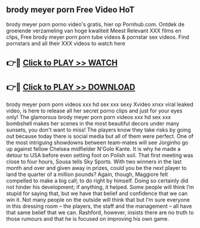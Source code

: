 ## brody meyer porn Free Video HoT 

brody meyer porn porno video's gratis, hier op Pornhub.com. Ontdek de groeiende verzameling van hoge kwaliteit Meest Relevant XXX films en clips,
Free brody meyer porn porn tube videos & pornstar sex videos. Find pornstars and all their XXX videos to watch here


## 👉🔴 [Click to PLAY >> WATCH](http://us.freeplayer.one?title=brody_meyer_porn&ref=16D)

## 👉🔴 [Click to PLAY >> DOWNLOAD](http://us.freeplayer.one?title=brody_meyer_porn&ref=16D)


brody meyer porn porn videos xxx hd sex xxx sexy Xvideo xnxx viral leaked video, is here to release all her secret porno clips and just for your eyes only! The glamorous brody meyer porn porn videos xxx hd sex xxx bombshell makes her scenes in the most beautiful decors under many sunsets, you don't want to miss! The players know they take risks by going out because today there is social media but all of them were perfect. One of the most intriguing showdowns between team-mates will see Jorginho go up against fellow Chelsea midfielder N'Golo Kante. It is why he made a detour to USA before even setting foot on Polish soil. That first meeting was close to four hours, Sousa tells Sky Sports. With two winners in the last month and over and given away in prizes, could you be the next player to land the quarter of a million pounds? Again, though, Maggiore felt compelled to make a big call; to do right by himself. Doing so certainly did not hinder his development; if anything, it helped. Some people will think I’m stupid for saying that, but we have that belief and confidence that we can win it. Not many people on the outside will think that but I’m sure everyone in this dressing room – the players, the staff and the management – all have that same belief that we can. Rashford, however, insists there are no truth to those rumours and that he is focused on improving his own game.